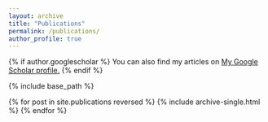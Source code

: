 ```yaml
---
layout: archive
title: "Publications"
permalink: /publications/
author_profile: true
---
```


{% if author.googlescholar %}
  You can also find my articles on <u><a href="{{author.googlescholar}}">My Google Scholar profile</a>.</u>
{% endif %}

{% include base_path %}

{% for post in site.publications reversed %}
  {% include archive-single.html %}
{% endfor %}
